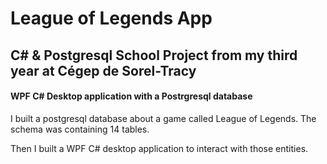 # League of Legends App
## C# & Postgresql School Project from my third year at Cégep de Sorel-Tracy
#### WPF C# Desktop application with a Postrgresql database

I built a postgresql database about a game called League of Legends. The schema was containing 14 tables.

Then I built a WPF C# desktop application to interact with those entities.
